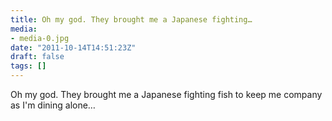 ```yaml
---
title: Oh my god. They brought me a Japanese fighting…
media:
- media-0.jpg
date: "2011-10-14T14:51:23Z"
draft: false
tags: []
---
```

Oh my god. They brought me a Japanese fighting fish to keep me company as I'm dining alone…
